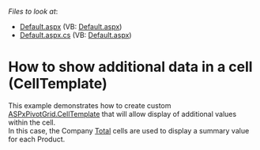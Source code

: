 <!-- default file list -->
*Files to look at*:

* [Default.aspx](./CS/WebSite/Default.aspx) (VB: [Default.aspx](./VB/WebSite/Default.aspx))
* [Default.aspx.cs](./CS/WebSite/Default.aspx.cs) (VB: [Default.aspx](./VB/WebSite/Default.aspx))
<!-- default file list end -->
# How to show additional data in a cell (CellTemplate)


<p>This example demonstrates how to create custom <a href="http://documentation.devexpress.com/#AspNet/DevExpressWebASPxPivotGridASPxPivotGrid_CellTemplatetopic">ASPxPivotGrid.CellTemplate</a> that will allow display of additional values within the cell.<br />
In this case, the Company <a href="http://documentation.devexpress.com/#AspNet/CustomDocument3592">Total</a> cells are used to display a summary value for each Product.</p>

<br/>


